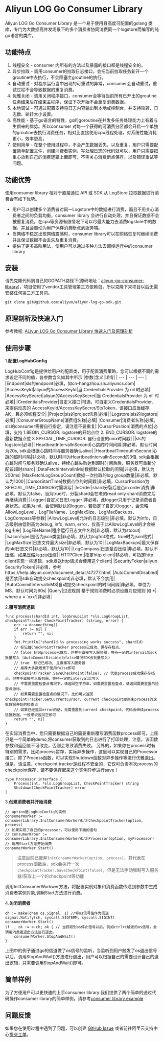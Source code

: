# Aliyun LOG Go Consumer Library

Aliyun LOG Go Consumer Library 是一个易于使用且高度可配置的golang 类库，专门为大数据高并发场景下的多个消费者协同消费同一个logstore而编写的纯go语言的类库。

## 功能特点
1. 线程安全 - consumer 内所有的方法以及暴露的接口都是线程安全的。
2. 异步拉取 - 调用consumer的拉取日志接口，会把当前拉取任务新开一个groutine中去执行，不会阻塞主groutine的执行。
3. 自动重试 - 对程序运行当中出现的可重试的异常，consumer会自动重试，重试过程不会导致数据的重复消费。
4. 优雅关闭 - 调用关闭程序接口，consumer会等待当前所有已开出的groutine任务结束后在结束主程序，保证下次开始不会重复消费数据。
5. 本地调试 - 可通过配置支持将日志内容输出到本地或控制台，并支持轮转、日志数、轮转大小设置。
6. 高性能 - 基于go语言的特性，go的goroutine在并发多任务处理能力上有着与生俱来的优势。所以consumer 对每一个获得的可消费分区都会开启一个单独的groutine去执行消费任务，相对比直接使用cpu线程处理，对系统性能消耗更小，效率更高。
7. 使用简单 - 在整个使用过程中，不会产生数据丢失，以及重复，用户只需要配置简单配置文件，创建消费者实例，写处理日志的代码就可以，用户只需要把重心放到自己的消费逻辑上面即可，不需关心消费断点保存，以及错误重试等问题。

## 功能优势

使用consumer library 相对于直接通过 API 或 SDK 从 LogStore 拉取数据进行消费会有如下优势。

- 用户可以创建多个消费者对同一Logstore中的数据进行消费，而且不用关心消费者之间的负载均衡，consumer library 会进行自动处理，并且保证数据不会被重复消费。在cpu等资源有限情况下可以尽最大能力去消费logstore中的数据，并且会自动为用户保存消费断点到服务端。
- 当网络不稳定出现网络震荡时，consumer library可以在网络恢复时继续消费并且保证数据不会丢失及重复消费。
- 提供了更多高阶用法，使用户可以通过多种方法去调控运行中的consumer library

## 安装

请先克隆代码到自己的GOPATH路径下(源码地址：[aliyun-go-consumer-library](https://github.com/aliyun/aliyun-log-go-sdk))，项目使用了vendor工具管理第三方依赖包，所以克隆下来项目以后无需安装任何第三方工具包。

```shell
git clone git@github.com:aliyun/aliyun-log-go-sdk.git
```

## 原理剖析及快速入门

参考教程: [ALiyun LOG Go Consumer Library 快速入门及原理剖析](https://developer.aliyun.com/article/693820)

## 使用步骤

1.**配置LogHubConfig**

LogHubConfig是提供给用户的配置类，用于配置消费策略，您可以根据不同的需求设定不同的值，各参数含义如其中所示
|参数|含义|详情|
| --- | --- | --- |
|Endpoint|sls的endpoint|必填，如cn-hangzhou.sls.aliyuncs.com|
|AccessKeyId|aliyun的AccessKeyId|当 CredentialsProvider 为 nil 时必填|
|AccessKeySecret|aliyun的AccessKeySecret|当 CredentialsProvider 为 nil 时必填|
|CredentialsProvider|自定义接口|可选，可自定义CredentialsProvider，来提供动态的 AccessKeyId/AccessKeySecret/StsToken，该接口应当缓存 AK，且必须线程安全|
|Project|sls的project信息|必填|
|Logstore|sls的logstore|必填|
|ConsumerGroupName|消费组名称|必填|
|Consumer|消费者名称|必填，sls的consumer需要自行指定，请注意不要重复|
|CursorPosition|消费的点位|必填，支持 1.BEGIN_CURSOR: logstore的开始点位 2. END_CURSOR: logstore的最新数据点位 3.SPECIAL_TIME_CURSOR: 自行设置的unix时间戳|
||sls的logstore|必填|
|HeartbeatIntervalInSecond|心跳的时间间隔|非必填，默认时间为20s, sdk会根据心跳时间与服务器确认alive|
|HeartbeatTimeoutInSecond|心跳的超时间隔|非必填，默认时间为HeartbeatIntervalInSecond的3倍, sdk会根据心跳时间与服务器确认alive，持续心跳失败达到超时时间后后，服务器可重新分配该超时shard|
|DataFetchIntervalInMs|数据默认拉取的间隔|非必填，默认为200ms|
|MaxFetchLogGroupCount|数据一次拉取的log group数量|非必填，默认为1000|
|CursorStartTime|数据点位的时间戳|非必填，CursorPosition为SPECIAL_TIME_CURSOR时需填写|
|InOrder|shard分裂后是否in order消费|非必填，默认为false，当为true时，分裂shard会在老的read only shard消费完后再继续消费|
|Logger|自定义日志Logger|非必填，此logger只用于记录消费者自身状态。如果为 nil，会使用默认的logger。若指定了自定义logger，会忽略 AllowLogLevel、LogFileName、LogMaxSize、LogMaxBackups、LogCompass等参数|
|AllowLogLevel|允许的日志级别|非必填，默认为info，日志级别由低到高为debug, info, warn, error，仅高于此AllowLogLevel的才会被log出来|
|LogFileName|程序运行日志文件名称|非必填，默认为stdout|
|IsJsonType|是否为json类型|非必填，默认为logfmt格式，true时为json格式|
|LogMaxSize|日志文件最大size|非必填，默认为10|
|LogMaxBackups|最大保存的old日志文件|非必填，默认为10|
|LogCompass|日志是否压缩|非必填，默认不压缩，如果压缩为gzip压缩|
|HTTPClient|指定http client|非必填，可指定http client实现一些逻辑，sdk发送http请求会使用这个client|
|SecurityToken|aliyun SecurityToken|非必填，参考https://help.aliyun.com/document_detail/47277.html|
|AutoCommitDisabled|是否禁用sdk自动提交checkpoint|非必填，默认不会禁用|
|AutoCommitIntervalInMS|自动提交checkpoint的时间间隔|非必填，单位为MS，默认时间为60s|
|Query|过滤规则  基于规则消费时必须设置对应规则 如 *| where a = 'xxx'|非必填|

2.**覆写消费逻辑**

```
func process(shardId int, logGroupList *sls.LogGroupList, checkpointTracker CheckPointTracker) (string, error) {
    err := dosomething()
    if err != nil {
        return "", nil
    }
    fmt.Println("shardId %v processing works success", shardId)
    // 标记给CheckPointTracker process已成功，保存存档点，
    // false 标记process已成功，但并不直接写入服务器，等待一定的interval后sdk批量写入 (AutoCommitDisable为false情况SDK会批量写入)
    // true  标记已成功, 且直接写入服务器
    // 推荐大多数场景下使用false即可
    checkpointTracker.SaveCheckPoint(false); // 代表process成功保存存档点，但并不直接写入服务器，等待一定的interval后写入
    // 不需要重置检查点情况下，请返回空字符串，如需要重置检查点，请返回需要重置的检查点游标。
    // 如果需要重置检查点的情况下，比如可以返回checkpointTracker.GetCurrentCursor, current checkpoint即尚未process的这批数据开始的检查点
    // 如果已经返回error的话，无需重置到current checkpoint，代码会继续process这批数据，一般来说返回空即可
    return "", nil
}
```

在实际消费当中，您只需要根据自己的需要重新覆写消费函数process即可，上图只是一个简单的demo,将consumer获取到的日志进行了打印处理，注意，该函数参数和返回值不可改变，否则会导致消费失败。
另外的，如果你在process时有特别的需求，比如process暂存，实际异步操作，这里可以实现自己的Processor接口，除了Process函数，可以实现Shutdown函数对异步操作等进行优雅退出。
但是，请注意，checkpoint tracker是线程不安全的，它仅可负责本次process的checkpoint保存，请不要保存起来这个实例异步进行save！
```
type Processor interface {
	Process(int, *sls.LogGroupList, CheckPointTracker) string
	Shutdown(CheckPointTracker) error
}

```

3.**创建消费者并开始消费**

```
// option是LogHubConfig的实例
consumerWorker := consumerLibrary.InitConsumerWorkerWithCheckpointTracker(option, process)
// 如果实现了自己的processor，可以使用下面的语句
// consumerWroer := consumerLibrary.InitConsumerWorkerWithProcessor(option, myProcessor)
// 调用Start方法开始消费
consumerWorker.Start()
```
> 注意目前已废弃`InitConsumerWorker(option, process)`，其代表在process函数后，sdk会执行一次`checkpointTracker.SaveCheckPoint(false)`，但是无法手动强制写入服务器/获取上一个的checkpoint等功能

调用InitConsumerWorkwer方法，将配置实例对象和消费函数传递到参数中生成消费者实例对象,调用Start方法进行消费。

4.**关闭消费者**

```
ch := make(chan os.Signal, 1) //将os信号值作为信道
signal.Notify(ch, syscall.SIGTERM, syscall.SIGINT)
consumerWorker.Start() 
if _, ok := <-ch; ok { // 当获取到os停止信号以后，例如ctrl+c触发的os信号，会调用消费者退出方法进行退出。
    consumerWorker.StopAndWait() 
}
```

上图中的例子通过go的信道做了os信号的监听，当监听到用户触发了os退出信号以后，调用StopAndWait()方法进行退出，用户可以根据自己的需要设计自己的退出逻辑，只需要调用StopAndWait()即可。


## 简单样例

为了方便用户可以更快速的上手consumer library 我们提供了两个简单的通过代码操作consumer library的简单样例，请参考[consumer library example](https://github.com/aliyun/aliyun-log-go-sdk/tree/master/example/consumer)

## 问题反馈
如果您在使用过程中遇到了问题，可以创建 [GitHub Issue](https://github.com/aliyun/aliyun-log-go-sdk/issues) 或者前往阿里云支持中心[提交工单](https://workorder.console.aliyun.com/#/ticket/createIndex)。
